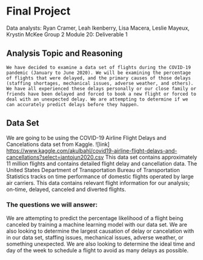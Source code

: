 # Final Project
Data analysts: Ryan Cramer, Leah Ikenberry, Lisa Macera, Leslie Mayeux, Krystin McKee
Group 2
Module 20: Deliverable 1

## Analysis Topic and Reasoning
	We have decided to examine a data set of flights during the COVID-19 pandemic (January to June 2020). We will be examining the percentage of flights that were delayed, and the primary causes of those delays (staffing shortages, mechanical issues, adverse weather, and others). We have all experienced these delays personally or our close family or friends have been delayed and forced to book a new flight or forced to deal with an unexpected delay. We are attempting to determine if we can accurately predict delays before they happen.

## Data Set
We are going to be using the COVID-19 Airline Flight Delays and Cancelations data set from Kaggle. 
![link] https://www.kaggle.com/akulbahl/covid19-airline-flight-delays-and-cancellations?select=jantojun2020.csv
This data set contains approximately 11 million flights and contains detailed flight delay and cancellation data. The United States Department of Transportation Bureau of Transportation Statistics tracks on time performance of domestic flights operated by large air carriers. This data contains relevant flight information for our analysis; on-time, delayed, canceled and diverted flights.

### The questions we will answer:
We are attempting to predict the percentage likelihood of a flight being canceled by training a machine learning model with our data set. We are also looking to determine the largest causation of delay or cancelation with in our data set, staffing issues, mechanical issues, adverse weather, or something unexpected. We are also looking to determine the ideal time and day of the week to schedule a flight to avoid as many delays as possible.
